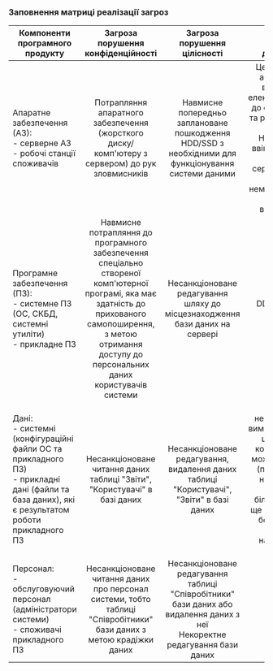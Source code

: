 ### Заповнення матриці реалізації загроз


| Компоненти програмного продукту| Загроза порушення конфіденційності | Загроза порушення цілісності | Загроза порушення доступності |
|--------------------------- |:---------------:| :---------------:|:---------------:|
|Апаратне забезпечення (АЗ): <br /> - серверне АЗ <br /> - робочі станції споживачів| Потрапляння апаратного забезпечення (жорсткого диску/ комп'ютеру з сервером) до рук зловмисників | Навмисне попередньо заплановане пошкодження HDD/SSD	з необхідними для функціонування системи даними| Централізоване або навмисне відключення електропостачання до серверного АЗ та робочих станцій споживачів <br /> Неможливість ввімкнути сервер  <br /> Такий стан серверу, що веде за собою неможливість його коректного використання |
|Програмне забезпечення (ПЗ): <br /> - системне ПЗ (ОС, СКБД, системні утиліти) <br /> - прикладне ПЗ| Навмисне потрапляння до програмного забезпечення спеціально створеної комп'ютерної програмі, яка має здатність до прихованого самопоширення, з метою отримання доступу до персональних даних користувачів системи | Несанкціоноване редагування шляху до місцезнаходження бази даних на сервері | DDOS-атака на сервер<br />
|Дані: <br /> - системні (конфігураційні файли ОС та прикладного ПЗ) <br /> - прикладні дані (файли та база даних), які є результатом роботи прикладного ПЗ| Несанкціоноване читання даних таблиці "Звіти", "Користувачі" в базі даних  |Несанкціоноване редагування, видалення даних таблиці "Користувачі", "Звіти" в базі даних  | Такі нефункціональні вимоги застосунку, що більшість користувачів не може реалізувати (потрібна лише найновіша ОС Android, що більшість людей ще не встановили, бо не встигли)<br /> Некоректні налаштування застосунку <br /> |
|Персонал: <br /> - обслуговуючий персонал (адміністратори системи) <br /> - споживачі прикладного ПЗ| Несанкціоноване читання даних про персонал системи, тобто таблиці "Співробітники" бази даних з метою крадіжки даних| Несанкціоноване редагування таблиці "Співробітники" бази даних або видалення даних з неї <br />Некоректне редагування бази даних | + |
